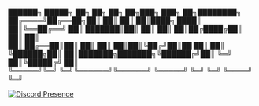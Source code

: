 
 ██████╗ █████╗ ██╗     ██╗     ██╗   ██╗███╗   ███╗     ██╗████████╗
██╔════╝██╔══██╗██║     ██║     ██║   ██║████╗ ████║     ██║╚══██╔══╝
██║     ███████║██║     ██║     ██║   ██║██╔████╔██║     ██║   ██║   
██║     ██╔══██║██║     ██║     ██║   ██║██║╚██╔╝██║██   ██║   ██║   
╚██████╗██║  ██║███████╗███████╗╚██████╔╝██║ ╚═╝ ██║╚█████╔╝   ██║   
 ╚═════╝╚═╝  ╚═╝╚══════╝╚══════╝ ╚═════╝ ╚═╝     ╚═╝ ╚════╝    ╚═╝   
                                                                     

[![Discord Presence](https://lanyard.cnrad.dev/api/529773171574833152)](https://discord.com/users/529773171574833152?borderRadius=99999px)
